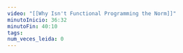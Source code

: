 ```yaml
---
video: "[[Why Isn't Functional Programming the Norm]]"
minutoInicio: 36:32
minutoFin: 40:10
tags: 
num_veces_leida: 0
---
```

